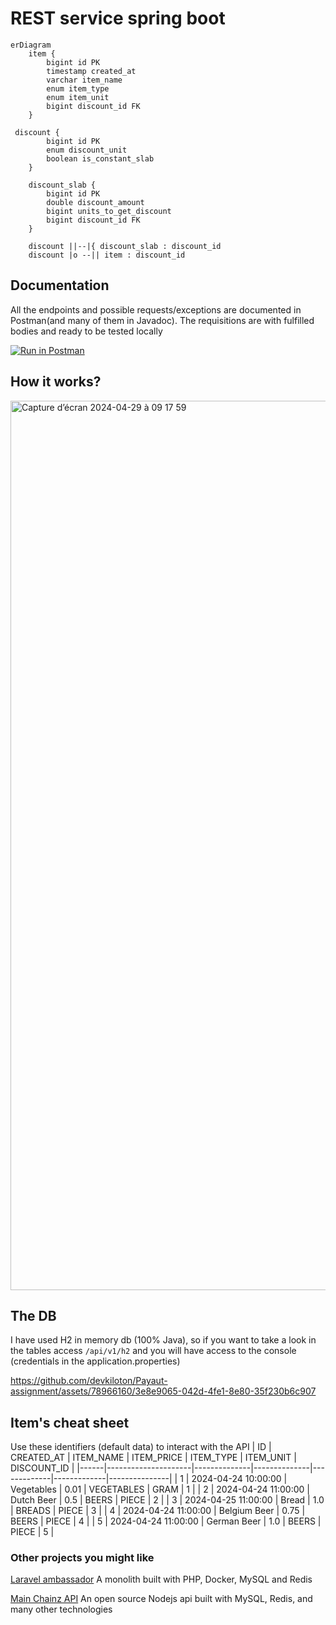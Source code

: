 # REST service spring boot

```mermaid
erDiagram
    item {
        bigint id PK
        timestamp created_at
        varchar item_name
        enum item_type
        enum item_unit
        bigint discount_id FK
    }

 discount {
        bigint id PK
        enum discount_unit
        boolean is_constant_slab
    }

    discount_slab {
        bigint id PK
        double discount_amount
        bigint units_to_get_discount
        bigint discount_id FK
    }

    discount ||--|{ discount_slab : discount_id
    discount |o --|| item : discount_id
```
## Documentation
All the endpoints and possible requests/exceptions are documented in Postman(and many of them in Javadoc). The requisitions are with fulfilled bodies and ready to be tested locally

<a href="https://documenter.getpostman.com/view/16889380/2sA3BuWUZa#b0fa6b13-1953-4e33-9cdd-9451b3ead934" target="_blank"><img src="https://run.pstmn.io/button.svg" alt="Run in Postman"></a>

## How it works?
<img width="1423" alt="Capture d’écran 2024-04-29 à 09 17 59" src="https://github.com/devkiloton/Payaut-assignment/assets/78966160/e958274a-b02b-4907-a899-ead349d73908">

## The DB
I have used H2 in memory db (100% Java), so if you want to take a look in the tables access `/api/v1/h2` and you will have access to the console (credentials in the application.properties)

https://github.com/devkiloton/Payaut-assignment/assets/78966160/3e8e9065-042d-4fe1-8e80-35f230b6c907

## Item's cheat sheet
Use these identifiers (default data) to interact with the API
| ID   | CREATED_AT          | ITEM_NAME    | ITEM_PRICE   | ITEM_TYPE   | ITEM_UNIT   | DISCOUNT_ID   |
|------|---------------------|--------------|--------------|-------------|-------------|---------------|
| 1    | 2024-04-24 10:00:00 | Vegetables   | 0.01         | VEGETABLES  | GRAM        | 1             |
| 2    | 2024-04-24 11:00:00 | Dutch Beer   | 0.5          | BEERS       | PIECE       | 2             |
| 3    | 2024-04-25 11:00:00 | Bread        | 1.0          | BREADS      | PIECE       | 3             |
| 4    | 2024-04-24 11:00:00 | Belgium Beer | 0.75         | BEERS       | PIECE       | 4             |
| 5    | 2024-04-24 11:00:00 | German Beer  | 1.0          | BEERS       | PIECE       | 5             |

### Other projects you might like
[Laravel ambassador](https://github.com/devkiloton/laravel-ambassador)
A monolith built with PHP, Docker, MySQL and Redis

[Main Chainz API](https://github.com/devkiloton/main-chainz-restful-api)
An open source Nodejs api built with MySQL, Redis, and many other technologies

